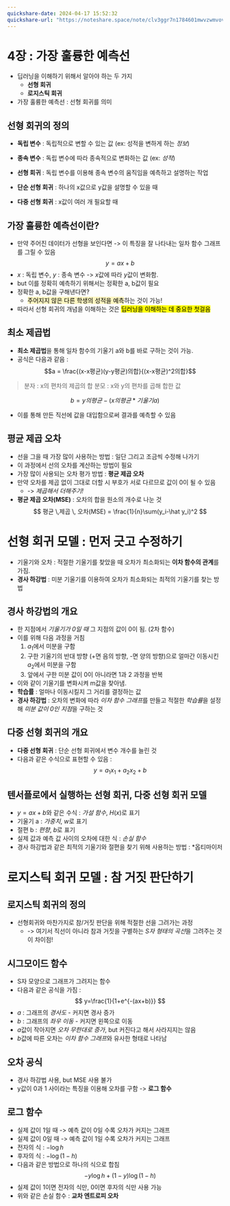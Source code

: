 ```yaml
---
quickshare-date: 2024-04-17 15:52:32
quickshare-url: "https://noteshare.space/note/clv3ggr7n1784601mwvzwmvovd#90XSsRbJjTc/BdKZb69lu0TFSJBDYsFklRf2aPeDahQ"
---
```

# 4장 : 가장 훌륭한 예측선

- 딥러닝을 이해하기 위해서 알아야 하는 두 가지
	- **선형 회귀**
	- **로지스틱 회귀**
- 가장 훌륭한 예측선 : 선형 회귀를 의미
## 선형 회귀의 정의

- **독립 변수** : 독립적으로 변할 수 있는 값 (ex: 성적을 변하게 하는 *정보*)
- **종속 변수** : 독립 변수에 따라 종속적으로 변화하는 값 (ex: *성적*)
- **선형 회귀** : 독립 변수를 이용해 종속 변수의 움직임을 예측하고 설명하는 작업

- **단순 선형 회귀** : 하나의 x값으로 y값을 설명할 수 있을 때
- **다중 선형 회귀** : x값이 여러 개 필요할 때

## 가장 훌륭한 예측선이란?

- 만약 주어진 데이터가 선형을 보인다면 -> 이 특징을 잘 나타내는 일차 함수 그래프를 그릴 수 있음
$$y = ax+b$$
- $x$ : 독립 변수, $y$ : 종속 변수 -> $x$값에 따라 $y$값이 변화함.
- but 이를 정확히 예측하기 위해서는 정확한 a, b값이 필요
- 정확한 a, b값을 구해낸다면?
	- <mark style="background: #FFF3A3A6;">주어지지 않은 다른 학생의 성적을 예측</mark>하는 것이 가능!
- 따라서 선형 회귀의 개념을 이해하는 것은 <mark class="hltr-yellow">딥러닝을 이해하는 데 중요한 첫걸음</mark>

## 최소 제곱법

- **최소 제곱법**을 통해 일차 함수의 기울기 a와 b를 바로 구하는 것이 가능.
- 공식은 다음과 같음 :
$$a = \frac{(x-x평균)(y-y평균)의합}{(x-x평균)^2의합}$$
> 분자 : x의 편차의 제곱의 합
> 분모 : x와 y의 편차를 곱해 합한 값 

$$b = y의 평균 - (x의 평균 * 기울기 a)$$
- 이를 통해 만든 직선에 값을 대입함으로써 결과를 예측할 수 있음

## 평균 제곱 오차

- 선을 그을 때 가장 많이 사용하는 방법 : 일단 그리고 조금씩 수정해 나가기
- 이 과정에서 선의 오차를 계산하는 방법이 필요
- 가장 많이 사용되는 오차 평가 방법 : **평균 제곱 오차**
- 만약 오차를 제곱 없이 그대로 더할 시 부호가 서로 다르므로 값이 0이 될 수 있음
	- -> *제곱해서 더해주기!*
- **평균 제곱 오차(MSE)** : 오차의 합을 원소의 개수로 나눈 것
$$
평균 \,제곱 \, 오차(MSE) = \frac{1}{n}\sum(y_i-\hat y_i)^2
$$

# 선형 회귀 모델 : 먼저 긋고 수정하기

- 기울기와 오차 : 적절한 기울기를 찾았을 때 오차가 최소화되는 **이차 함수의 관계**를 가짐.
- **경사 하강법** : 미분 기울기를 이용하여 오차가 최소화되는 최적의 기울기를 찾는 방법

## 경사 하강법의 개요

- 한 지점에서 *기울기가 0일 때* 그 지점의 값이 0이 됨. (2차 함수)
- 이를 위해 다음 과정을 거침
	1. $a_1$에서 미분을 구함
	2. 구한 기울기의 반대 방향 (+면 음의 방향, -면 양의 방향)으로 얼마간 이동시킨 $a_2$에서 미분을 구함
	3. 앞에서 구한 미분 값이 0이 아니라면 1과 2 과정을 반복
- 이와 같이 기울기를 변화시켜 m값을 찾아냄.
- **학습률** : 얼마나 이동시킬지 그 거리를 결정하는 값
- **경사 하강법** : 오차의 변화에 따라 *이차 함수 그래프*를 만들고 적절한 *학습률*을 설정해 *미분 값이 0인 지점*을 구하는 것

## 다중 선형 회귀의 개요

- **다중 선형 회귀** : 단순 선형 회귀에서 변수 개수를 늘린 것
- 다음과 같은 수식으로 표현할 수 있음 : 
$$
y=a_1x_1 + a_2x_2 + b
$$
## 텐서플로에서 실행하는 선형 회귀, 다중 선형 회귀 모델

- $y = ax+b$와 같은 수식 : *가설 함수*, $H(x)$로 표기
- 기울기 a : *가중치*, $w$로 표기
- 절편 b : *편향*, $b$로 표기
- 실제 값과 예측 값 사이의 오차에 대한 식 : *손실 함수*
- 경사 하강법과 같은 최적의 기울기와 절편을 찾기 위해 사용하는 방법 : *옵티마이저

# 로지스틱 회귀 모델 : 참 거짓 판단하기

## 로지스틱 회귀의 정의

- 선형회귀와 마찬가지로 참/거짓 판단을 위해 적절한 선을 그려가는 과정
	- -> 여기서 직선이 아니라 참과 거짓을 구별하는 *S자 형태의 곡선*을 그려주는 것이 차이점!
## 시그모이드 함수

- S자 모양으로 그래프가 그려지는 함수
- 다음과 같은 공식을 가짐 :
$$
y=\frac{1}{1+e^{-(ax+b)}}
$$
- $a$ : 그래프의 *경사도* - 커지면 경사 증가
- $b$ : 그래프의 *좌우 이동* - 커지면 왼쪽으로 이동
- $a$값이 작아지면 *오차 무한대로 증가*, but 커진다고 해서 사라지지는 않음
- $b$값에 따른 오차는 *이차 함수 그래프*와 유사한 형태로 나타남
## 오차 공식

- 경사 하강법 사용, but MSE 사용 불가 
- y값이 0과 1 사이라는 특징을 이용해 오차를 구함 -> **로그 함수**
## 로그 함수

- 실제 값이 1일 때 -> 예측 값이 0일 수록 오차가 커지는 그래프
- 실제 값이 0일 때 -> 예측 값이 1일 수록 오차가 커지는 그래프
- 전자의 식 : $-\log h$
- 후자의 식 : $-\log (1-h)$
- 다음과 같은 방법으로 하나의 식으로 합침
$$
-{y\log h + (1-y)\log (1-h)}
$$
- 실제 값이 1이면 전자의 식만, 0이면 후자의 식만 사용 가능
- 위와 같은 손실 함수 : **교차 엔트로피 오차**
